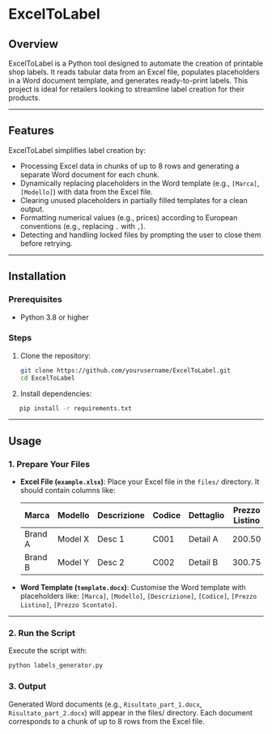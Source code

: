 # ExcelToLabel

## Overview
ExcelToLabel is a Python tool designed to automate the creation of printable shop labels. It reads tabular data from an Excel file, populates placeholders in a Word document template, and generates ready-to-print labels. This project is ideal for retailers looking to streamline label creation for their products.

---

## Features
ExcelToLabel simplifies label creation by:
- Processing Excel data in chunks of up to 8 rows and generating a separate Word document for each chunk.
- Dynamically replacing placeholders in the Word template (e.g., `[Marca]`, `[Modello]`) with data from the Excel file.
- Clearing unused placeholders in partially filled templates for a clean output.
- Formatting numerical values (e.g., prices) according to European conventions (e.g., replacing `.` with `,`).
- Detecting and handling locked files by prompting the user to close them before retrying.

---

## Installation

### Prerequisites
- Python 3.8 or higher

### Steps
1. Clone the repository:
   ```bash
   git clone https://github.com/yourusername/ExcelToLabel.git
   cd ExcelToLabel

2. Install dependencies:
``` bash
   pip install -r requirements.txt
```

---

## Usage

### 1. Prepare Your Files
- **Excel File (`example.xlsx`)**: Place your Excel file in the `files/` directory. It should contain columns like:

  | Marca       | Modello   | Descrizione | Codice | Dettaglio      | Prezzo Listino | Prezzo Scontato |
  |-------------|-----------|-------------|--------|----------------|----------------|-----------------|
  | Brand A     | Model X   | Desc 1      | C001   | Detail A       | 200.50         | 150             |
  | Brand B     | Model Y   | Desc 2      | C002   | Detail B       | 300.75         | 250.00          |

- **Word Template (`template.docx`)**: Customise the Word template with placeholders like:
  `[Marca]`, `[Modello]`, `[Descrizione]`, `[Codice]`, `[Prezzo Listino]`, `[Prezzo Scontato]`.

---

### 2. Run the Script
Execute the script with:
```bash
python labels_generator.py
```


### 3. Output
Generated Word documents (e.g., `Risultato_part_1.docx`, `Risultato_part_2.docx`) will appear in the files/ directory.
Each document corresponds to a chunk of up to 8 rows from the Excel file.




